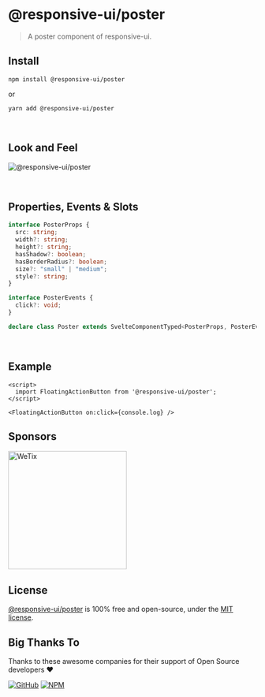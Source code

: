 # @responsive-ui/poster

> A poster component of responsive-ui.

## Install

```console
npm install @responsive-ui/poster
```

or

```console
yarn add @responsive-ui/poster
```

<br/>

## Look and Feel

<img src="https://user-images.githubusercontent.com/28108597/104025685-f55daf00-51ff-11eb-8254-e6efee445707.png"
alt="@responsive-ui/poster" />

<br/>

## Properties, Events & Slots

```ts
interface PosterProps {
  src: string;
  width?: string;
  height?: string;
  hasShadow?: boolean;
  hasBorderRadius?: boolean;
  size?: "small" | "medium";
  style?: string;
}

interface PosterEvents {
  click?: void;
}

declare class Poster extends SvelteComponentTyped<PosterProps, PosterEvents> {}
```

<br/>

## Example

```svelte
<script>
  import FloatingActionButton from '@responsive-ui/poster';
</script>

<FloatingActionButton on:click={console.log} />
```

## Sponsors

<img src="https://asset.wetix.my/images/logo/wetix.png" alt="WeTix" width="240px">

## License

[@responsive-ui/poster](https://github.com/wetix/responsive-ui/tree/master/components/poster) is 100% free and open-source, under the [MIT license](https://github.com/wetix/responsive-ui/blob/master/LICENSE).

## Big Thanks To

Thanks to these awesome companies for their support of Open Source developers ❤

[![GitHub](https://jstools.dev/img/badges/github.svg)](https://github.com/open-source)
[![NPM](https://jstools.dev/img/badges/npm.svg)](https://www.npmjs.com/)

